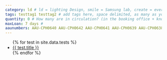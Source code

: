 ```yaml
---
category: ld # ld = lighting Design, smile = Samsung lab, create = everything else
tags: testtag1 testtag2 # add tags here, space delimited, as many as you want
quantity: 0 # How many are in circulation? (in the booking office + known to be lent out)
maxLoan: 7 days #
aaunumbers: AAU-CPH0640 AAU-CPH0642 AAU-CPH0641 AAU-CPH0639 AAU-CPH0638 AAU-CPH0643
---
```

<ul>
{% for test in site.data.tests %}
  <li>
    <a href="https://github.com/{{ tests.github }}">
      {{ test.title }}
    </a>
  </li>
{% endfor %}
</ul>

